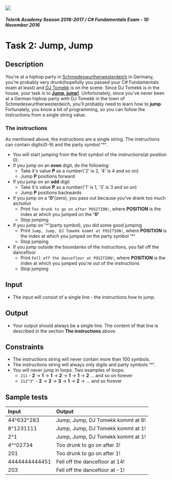 <img src="https://raw.githubusercontent.com/TelerikAcademy/Common/master/logos/telerik-header-logo.png"/>

#### _Telerik Academy Season 2016-2017 / C# Fundamentals Exam - 10 November 2016_
# Task 2: Jump, Jump

## Description
You're at a hiphop party in [Schmedeswurtherwesterdeich](https://de.wikipedia.org/wiki/Schmedeswurth) in Germany, 
you're probably very drunk(hopefully you passed your C# Fundamentals exam at least) and [DJ Tomekk](https://en.wikipedia.org/wiki/DJ_Tomekk) is on the scene. 
Since DJ Tomekk is in the house, your task is to **[Jump, jump!](https://www.youtube.com/watch?v=kI6dGJt-fNg)**. 
Unfortunately, since you've never been at a German hiphop party with DJ Tomekk in the town of Schmedeswurtherwesterdeich, you'll probably need to learn how to **jump**. Fortunately, you know a bit of programming,
so you can follow the instructions from a single string value.

### The instructions
As mentioned above, the instructions are a single string. The instructions can contain digits(0-9) and the party symbol **'^'**.
- You will start jumping from the first symbol of the instructions(at position 0).
- If you jump on an **even** digit, do the following:
    - Take it's value **P** as a number('2' is 2, '4' is 4 and so on)
    - Jump **P** positions forward
- If you jump on an **odd** digit
    - Take it's value **P** as a number('1' is 1, '3' is 3 and so on)
    - Jump **P** positions backwards
- If you jump on a **'0'**(zero), you pass out because you've drank too much alchohol
    - Print `Too drunk to go on after POSITION!`, where **POSITION** is the index at which you jumped on the **'0'**
    - Stop jumping
- If you jump on **'^'**(party symbol), you did some good jumping
    - Print `Jump, Jump, DJ Tomekk kommt at POSITION!`, where **POSITION** is the index at which you jumped on the party symbol **'^'**
    - Stop jumping
- If you jump outside the boundaries of the instructions, you fall off the dancefloor
    - Print `Fell off the dancefloor at POSITION!`, where **POSITION** is the index at which you jumped you're out of the instructions
    - Stop jumping

## Input
- The input will consist of a single line - the instructions how to jump.

## Output
- Your output should always be a single line. The content of that line is described in the section **The instructions** above.

## Constraints
- The instructions string will never contain more than 100 symbols.
- The instructions string will always only digits and party symbols **'^'**.
- You will never jump in loops. Two examples of loops:
    - `211` - **2** -> **1** -> **1** -> **2** -> **1** -> **1** -> **2** ... and so on forever
    - `212^3^` - **2** -> **2** -> **3** -> **1** -> **2** -> ... and so forever

## Sample tests
| Input         | Output                                   |
|:--------------|:-----------------------------------------|
| 44^632^283    | Jump, Jump, DJ Tomekk kommt at 6!        |
| 8^1231111     | Jump, Jump, DJ Tomekk kommt at 1!        |
| 2^1           | Jump, Jump, DJ Tomekk kommt at 1!        |
| 4^^02734      | Too drunk to go on after 3!              |
| 201           | Too drunk to go on after 1!              |
| 4444444444451 | Fell off the dancefloor at 14!           |
| 203           | Fell off the dancefloor at -1!           |
